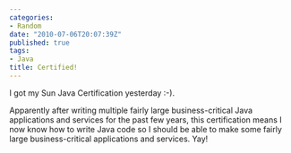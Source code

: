 ```yaml
---
categories:
- Random
date: "2010-07-06T20:07:39Z"
published: true
tags:
- Java
title: Certified!
---
```


I got my Sun Java Certification yesterday :-).

Apparently after writing multiple fairly large business-critical Java
applications and services for the past few years, this certification
means I now know how to write Java code so I should be able to make some
fairly large business-critical applications and services. Yay!
